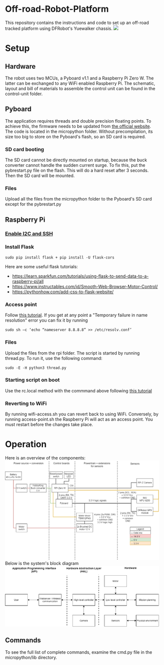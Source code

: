 # Off-road-Robot-Platform
This repository contains the instructions and code to set up an off-road tracked platform using DFRobot's Yuewalker chassis.
<img src="diagrams/func-pic.png">
# Setup
## Hardware
The robot uses two MCUs, a Pyboard v1.1 and a Raspberry Pi Zero W. The latter can be exchanged to any WiFi enabled Raspberry Pi.
The schematic, layout and bill of materials to assemble the control unit can be found in the control-unit folder.
## Pyboard
The application requires threads and double precision floating points. To achieve this, the firmware needs to be updated from [the official website](https://micropython.org/download/pybv1/).
The code is located in the micropython folder. Without precompilation, its size too big to store on the Pyboard's flash, so an SD card is required.
### SD card booting
The SD card cannot be directly mounted on startup, because the buck converter cannot handle the sudden current surge. To fix this, put the pybrestart.py file on the flash. This will do a hard reset after 3 seconds. Then the SD card will be mounted.
### Files
Upload all the files from the micropython folder to the Pyboard's SD card except for the pybrestart.py
## Raspberry Pi
### [Enable I2C and SSH](https://itsfoss.com/ssh-into-raspberry/)
### Install Flask
```
sudo pip install flask + pip install -U flask-cors
```
Here are some useful flask tutorials:
* https://learn.sparkfun.com/tutorials/using-flask-to-send-data-to-a-raspberry-pi/all
* https://www.instructables.com/id/Smooth-Web-Browser-Motor-Control/
* https://pythonhow.com/add-css-to-flask-website/

### Access point
Follow [this tutorial](https://www.raspberryconnect.com/projects/65-raspberrypi-hotspot-accesspoints/168-raspberry-pi-hotspot-access-point-dhcpcd-method).
If you get at any point a "Temporary failure in name resolution" error you can fix it by running
```
sudo sh –c ‘echo “nameserver 8.8.8.8” >> /etc/resolv.conf’
```
### Files
Upload the files from the rpi folder. The script is started by running thread.py. To run it, use the following command:
```
sudo -E -H python3 thread.py
```
### Starting script on boot
Use the rc.local method with the commmand above following [this tutorial](https://www.dexterindustries.com/howto/run-a-program-on-your-raspberry-pi-at-startup/)
### Reverting to WiFi
By running wifi-access.sh you can revert back to using WiFi. Conversely, by running access-point.sh the Raspberry Pi will act as an access point. You must restart before the changes take place.
# Operation
Here is an overview of the components:
<img src="diagrams/components.png">
Below is the system's block diagram
<img src="diagrams/system-block.png">
## Commands
To see the full list of complete commands, examine the cmd.py file in the micropython/lib directory.

